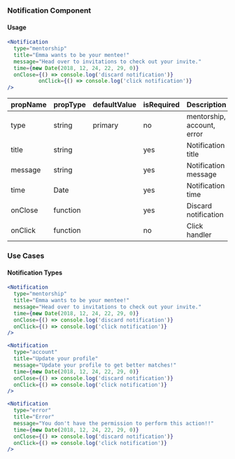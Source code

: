 ### Notification Component

#### Usage
```jsx
<Notification
  type="mentorship"
  title="Emma wants to be your mentee!"
  message="Head over to invitations to check out your invite."
  time={new Date(2018, 12, 24, 22, 29, 0)}
  onClose={() => console.log('discard notification')}
          onClick={() => console.log('click notification')}
/>
```
| propName | propType | defaultValue | isRequired | Description                |
| -------- | -------- | ------------ | ---------- | -------------------------- |
| type     | string   | primary      | no         | mentorship, account, error |
| title    | string   |              | yes        | Notification title         |
| message  | string   |              | yes        | Notification message       |
| time     | Date     |              | yes        | Notification time          |
| onClose  | function |              | yes        | Discard notification       |
| onClick  | function |              | no         | Click handler              |


### Use Cases
#### Notification Types
```jsx
<Notification
  type="mentorship"
  title="Emma wants to be your mentee!"
  message="Head over to invitations to check out your invite."
  time={new Date(2018, 12, 24, 22, 29, 0)}
  onClose={() => console.log('discard notification')}
  onClick={() => console.log('click notification')}
/>

<Notification
  type="account"
  title="Update your profile"
  message="Update your profile to get better matches!"
  time={new Date(2018, 12, 24, 22, 29, 0)}
  onClose={() => console.log('discard notification')}
  onClick={() => console.log('click notification')}
/>

<Notification
  type="error"
  title="Error"
  message="You don't have the permission to perform this action!!"
  time={new Date(2018, 12, 24, 22, 29, 0)}
  onClose={() => console.log('discard notification')}
  onClick={() => console.log('click notification')}
/>
```
